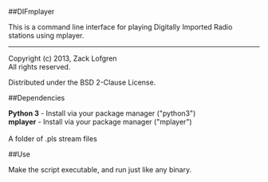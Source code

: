##DIFmplayer

This is a command line interface for playing Digitally Imported Radio stations using mplayer.

---

Copyright (c) 2013, Zack Lofgren<br>
All rights reserved.

Distributed under the BSD 2-Clause License.

##Dependencies

**Python 3** - Install via your package manager ("python3")<br>
**mplayer** - Install via your package manager ("mplayer")
<br><br>
A folder of .pls stream files

##Use

Make the script executable, and run just like any binary.
